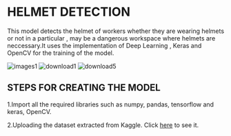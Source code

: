 # HELMET DETECTION
This model detects the helmet of workers whether they are wearing helmets or not in a particular , may be a dangerous workspace where helmets are neccessary.It uses the implementation of Deep Learning , Keras and OpenCV for the training of the  model.

![images1](https://user-images.githubusercontent.com/68318221/92746230-b1b57e80-f3a0-11ea-957c-ffd9fae0023d.png)      ![download1](https://user-images.githubusercontent.com/68318221/92746706-1e307d80-f3a1-11ea-90e0-bb139c6caf2d.png)              ![download5](https://user-images.githubusercontent.com/68318221/92747161-8f703080-f3a1-11ea-9dd1-e13588c23096.png)



## STEPS FOR CREATING THE MODEL

1.Import all the required libraries such as numpy, pandas, tensorflow and keras, OpenCV.

2.Uploading the dataset extracted from Kaggle. Click [here](https://www.kaggle.com/andrewmvd/hard-hat-detection "HD") to see it.





     

